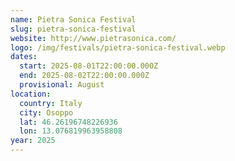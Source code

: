 ```yaml
---
name: Pietra Sonica Festival
slug: pietra-sonica-festival
website: http://www.pietrasonica.com/
logo: /img/festivals/pietra-sonica-festival.webp
dates:
  start: 2025-08-01T22:00:00.000Z
  end: 2025-08-02T22:00:00.000Z
  provisional: August
location:
  country: Italy
  city: Osoppo
  lat: 46.26196748226936
  lon: 13.076819963958808
year: 2025
---
```

